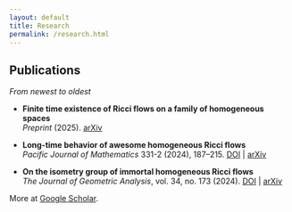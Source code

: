 ```yaml
---
layout: default
title: Research
permalink: /research.html
---
```


## Publications
*From newest to oldest*

- **Finite time existence of Ricci flows on a family of homogeneous spaces**  
  *Preprint* (2025).
  [arXiv](https://arxiv.org/placeholder)

- **Long-time behavior of awesome homogeneous Ricci flows**  
  *Pacific Journal of Mathematics* 331-2 (2024), 187–215.
  [DOI](https://doi.org/10.2140/pjm.2024.331.187) | [arXiv](https://arxiv.org/abs/2312.16517)

- **On the isometry group of immortal homogeneous Ricci flows**  
  *The Journal of Geometric Analysis*, vol. 34, no. 173 (2024).
  [DOI](https://doi.org/10.1007/s12220-024-01609-6) | [arXiv](https://arxiv.org/abs/2310.18182)

More at [Google Scholar](https://scholar.google.com).
